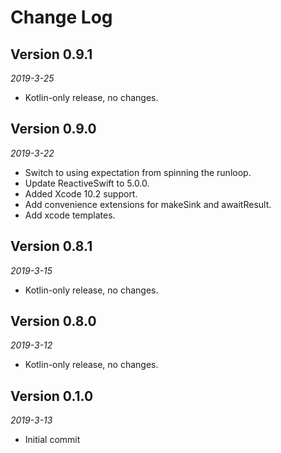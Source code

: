 Change Log
==========

## Version 0.9.1

_2019-3-25_

 * Kotlin-only release, no changes.

## Version 0.9.0

_2019-3-22_

 * Switch to using expectation from spinning the runloop.
 * Update ReactiveSwift to 5.0.0.
 * Added Xcode 10.2 support.
 * Add convenience extensions for makeSink and awaitResult.
 * Add xcode templates.

## Version 0.8.1

_2019-3-15_

 * Kotlin-only release, no changes.

## Version 0.8.0

_2019-3-12_

 * Kotlin-only release, no changes.

## Version 0.1.0

_2019-3-13_

 * Initial commit
 